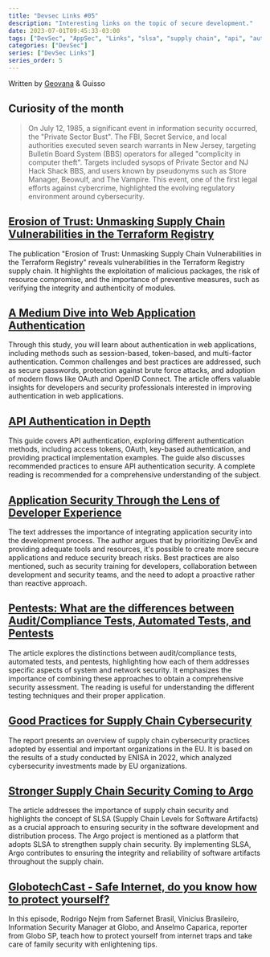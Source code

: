 ```yaml
---
title: "Devsec Links #05"
description: "Interesting links on the topic of secure development."
date: 2023-07-01T09:45:33-03:00
tags: ["DevSec", "AppSec", "Links", "slsa", "supply chain", "api", "auth", "terraform"]
categories: ["DevSec"]
series: ["DevSec Links"]
series_order: 5
---
```


Written by [Geovana](https://www.linkedin.com/in/geovana-silva/) & Guisso

## Curiosity of the month 
  
> On July 12, 1985, a significant event in information security occurred, the "Private Sector Bust". The FBI, Secret Service, and local authorities executed seven search warrants in New Jersey, targeting Bulletin Board System (BBS) operators for alleged "complicity in computer theft". Targets included sysops of Private Sector and NJ Hack Shack BBS, and users known by pseudonyms such as Store Manager, Beowulf, and The Vampire. This event, one of the first legal efforts against cybercrime, highlighted the evolving regulatory environment around cybersecurity.

## [Erosion of Trust: Unmasking Supply Chain Vulnerabilities in the Terraform Registry](https://medium.com/boostsecurity/erosion-of-trust-unmasking-supply-chain-vulnerabilities-in-the-terraform-registry-2af48a7eb2)
The publication "Erosion of Trust: Unmasking Supply Chain Vulnerabilities in the Terraform Registry" reveals vulnerabilities in the Terraform Registry supply chain. It highlights the exploitation of malicious packages, the risk of resource compromise, and the importance of preventive measures, such as verifying the integrity and authenticity of modules.

## [A Medium Dive into Web Application Authentication](https://betterappsec.com/a-medium-dive-into-web-application-authentication-342d1d002a61)
Through this study, you will learn about authentication in web applications, including methods such as session-based, token-based, and multi-factor authentication. Common challenges and best practices are addressed, such as secure passwords, protection against brute force attacks, and adoption of modern flows like OAuth and OpenID Connect. The article offers valuable insights for developers and security professionals interested in improving authentication in web applications.

## [API Authentication in Depth](https://dev.to/aws-builders/api-authentication-in-depth-20ic)
This guide covers API authentication, exploring different authentication methods, including access tokens, OAuth, key-based authentication, and providing practical implementation examples. The guide also discusses recommended practices to ensure API authentication security. A complete reading is recommended for a comprehensive understanding of the subject.

## [Application Security Through the Lens of Developer Experience](https://www.linkedin.com/pulse/application-security-through-lens-developer-experience-jason-chan/)
The text addresses the importance of integrating application security into the development process. The author argues that by prioritizing DevEx and providing adequate tools and resources, it's possible to create more secure applications and reduce security breach risks. Best practices are also mentioned, such as security training for developers, collaboration between development and security teams, and the need to adopt a proactive rather than reactive approach.

## [Pentests: What are the differences between Audit/Compliance Tests, Automated Tests, and Pentests](https://www.mentebinaria.com.br/artigos/pentest/pentests-quais-as-diferen%C3%A7as-entre-testes-de-auditoriacompliance-testes-automatizados-e-pentests-r109/)
The article explores the distinctions between audit/compliance tests, automated tests, and pentests, highlighting how each of them addresses specific aspects of system and network security. It emphasizes the importance of combining these approaches to obtain a comprehensive security assessment. The reading is useful for understanding the different testing techniques and their proper application.

## [Good Practices for Supply Chain Cybersecurity](https://www.enisa.europa.eu/publications/good-practices-for-supply-chain-cybersecurity?utm_source=tldrsec.com&utm_medium=newsletter&utm_campaign=tl-dr-sec-187-aws-pentest-methodology-destroyed-by-breach-awesome-llm-cybersecurity-tools)
The report presents an overview of supply chain cybersecurity practices adopted by essential and important organizations in the EU. It is based on the results of a study conducted by ENISA in 2022, which analyzed cybersecurity investments made by EU organizations.

## [Stronger Supply Chain Security Coming to Argo](https://blog.argoproj.io/security-supply-chain-security-57cffdb44967)
The article addresses the importance of supply chain security and highlights the concept of SLSA (Supply Chain Levels for Software Artifacts) as a crucial approach to ensuring security in the software development and distribution process. The Argo project is mentioned as a platform that adopts SLSA to strengthen supply chain security. By implementing SLSA, Argo contributes to ensuring the integrity and reliability of software artifacts throughout the supply chain.

## [GlobotechCast - Safe Internet, do you know how to protect yourself?](https://www.youtube.com/watch?v=8ux9bWXrvrM&list=PLmk03pxLpnStjgSWIo5DrOA1sk8yy71dk&index=27)
In this episode, Rodrigo Nejm from Safernet Brasil, Vinicius Brasileiro, Information Security Manager at Globo, and Anselmo Caparica, reporter from Globo SP, teach how to protect yourself from internet traps and take care of family security with enlightening tips.

